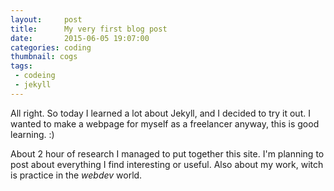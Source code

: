 ```yaml
---
layout:     post
title:      My very first blog post
date:       2015-06-05 19:07:00
categories: coding
thumbnail: cogs
tags:
 - codeing
 - jekyll
---
```


All right. So today I learned a lot about Jekyll, and I decided to try it out. I wanted to make a webpage for myself as a freelancer anyway, this is good learning. :)

About 2 hour of research I managed to put together this site. I'm planning to post about everything I find interesting or useful. Also about my work, witch is practice in the _webdev_ world.
